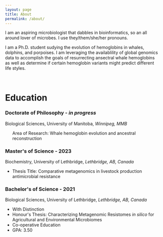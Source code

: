 ```yaml
---
layout: page
title: About
permalink: /about/
---
```


I am an aspiring microbiologist that dabbles in bioinformatics, so an all around lover of microbes. I use they/them/she/her pronouns.

I am a Ph.D. student sudying the evolution of hemoglobins in whales, dolphins, and porpoises. I am leveraging the availablility of global genomics data to accomplish the goals of resurrecting ansectral whale hemoglobins as well as determine if certain hemoglobin variants might predict different life styles.

<br>

# Education

### Doctorate of Philosophy - <i>in progress</i>

Biological Sciences, University of Manitoba, <i>Winnipeg, MMB</i>
<ul>
    Area of Research: Whale hemoglobin evolution and ancestral reconstruction
</ul>

### Master's of Science - 2023

Biochemistry, University of Lethbridge, <i>Lethbridge, AB, Canada</i>
<ul>
  <li>Thesis Title:  Comparative metagenomics in livestock production antimicrobial resistance</li>
</ul>

### Bachelor's of Science - 2021

Biological Sciences, University of Lethbridge, <i>Lethbridge, AB, Canada</i>

<ul>
  <li>With Distinction</li>
  <li>Honour's Thesis: Characterizing Metagenomic Resistomes <i>in silico</i> for Agricultural and Environmental Microbiomes</li>
  <li>Co-operative Education</li>
  <li>GPA: 3.50</li>
</ul>
